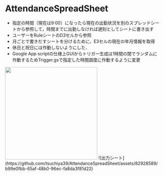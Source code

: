 # AttendanceSpreadSheet

- 指定の時間（現在は9:00）になったら現在の出勤状況を別のスプレッドシートから参照して，時間までに出勤しなければ遅刻としてシートに書き出す
- ユーザーをRuleシートのD3セルから参照
- 月ごとで書きだすシートを分けるために，E3セルの現在の年月情報を取得
- 休日と祝日には作動しないようにした．
- Google App scriptの仕様上GUIからトリガー生成は1時間の間でランダムに作動するためTrigger.gsで指定した時間調度に作動するように変更

 <img src="./image/参照ファイル.jpg" width="300px">
 ![出力シート](https://github.com/tsuchiya39/AttendanceSpreadSheet/assets/82928589/b99e0fbb-65af-48b0-96ec-fa8da3f81d22)
